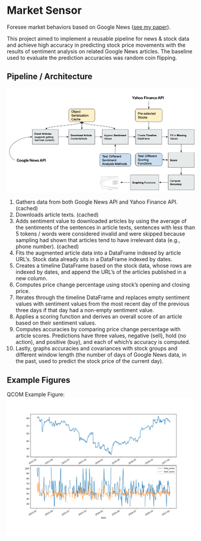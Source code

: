 # Market Sensor
Foresee market behaviors based on Google News ([see my paper](https://github.com/zachzhu2016/market-sensor/blob/main/paper.pdf)).

This project aimed to implement a reusable pipeline for news & stock data and achieve high accuracy in predicting stock price movements with the results of sentiment analysis on related Google News articles. The baseline used to evaluate the prediction accuracies was random coin flipping. 

## Pipeline / Architecture
![pipeline](https://github.com/zachzhu2016/market-sensor/blob/main/picture/pipeline.png)
1.	Gathers data from both Google News API and Yahoo Finance API. (cached)
2.	Downloads article texts. (cached) 
3.	Adds sentiment value to downloaded articles by using the average of the sentiments of the sentences in article texts, sentences with less than 5 tokens / words were considered invalid and were skipped because sampling had shown that articles tend to have irrelevant data (e.g., phone number). (cached) 
4.	Fits the augmented article data into a DataFrame indexed by article URL’s. Stock data already sits in a DataFrame indexed by dates.
5.	Creates a timeline DataFrame based on the stock data, whose rows are indexed by dates, and append the URL’s of the articles published in a new column. 
6.	Computes price change percentage using stock’s opening and closing price. 
7.	Iterates through the timeline DataFrame and replaces empty sentiment values with sentiment values from the most recent day of the previous three days if that day had a non-empty sentiment value.
8.	Applies a scoring function and derives an overall score of an article based on their sentiment values. 
9.	Computes accuracies by comparing price change percentage with article scores. Predictions have three values, negative (sell), hold (no action), and positive (buy), and each of which’s accuracy is computed.  
10.	Lastly, graphs accuracies and covariances with stock groups and different window length (the number of days of Google News data, in the past, used to predict the stock price of the current day). 


## Example Figures
QCOM Example Figure:
![QCOM](https://github.com/zachzhu2016/market-sensor/blob/main/picture/QCOM_graph.png)

